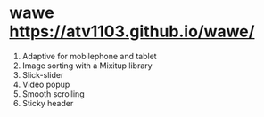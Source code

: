 # wawe https://atv1103.github.io/wawe/

1. Adaptive for mobilephone and tablet
2. Image sorting with a Mixitup library
3. Slick-slider
4. Video popup
5. Smooth scrolling
6. Sticky header
